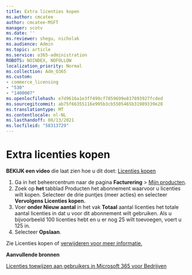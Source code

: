 ```yaml
---
title: Extra licenties kopen
ms.author: cmcatee
author: cmcatee-MSFT
manager: scotv
ms.date: ''
ms.reviewer: shegu, nicholak
ms.audience: Admin
ms.topic: article
ms.service: o365-administration
ROBOTS: NOINDEX, NOFOLLOW
localization_priority: Normal
ms.collection: Adm_O365
ms.custom:
- commerce_licensing
- "530"
- "1400007"
ms.openlocfilehash: e7d9616a1e3ff499cf7859699e837893927fcded
ms.sourcegitcommit: ab75f66355116e995b3cb5505465b31989339e28
ms.translationtype: MT
ms.contentlocale: nl-NL
ms.lasthandoff: 08/13/2021
ms.locfileid: "58313729"
---
```

# <a name="buy-additional-licenses"></a>Extra licenties kopen

**BEKIJK een video** die laat zien hoe u dit doet: [Licenties kopen](https://go.microsoft.com/fwlink/p/?linkid=2154857)

1. Ga in het beheercentrum naar de pagina **Facturering** > [Mijn producten](https://go.microsoft.com/fwlink/p/?linkid=842054).
2. Zoek op **het** tabblad Producten het abonnement waarvoor u licenties wilt kopen. Selecteer de drie puntjes (meer acties) en selecteer **Vervolgens Licenties kopen.**
3. Voer **onder Nieuw aantal** in het vak **Totaal** aantal licenties het totale aantal licenties in dat u voor dit abonnement wilt gebruiken. Als u bijvoorbeeld 100 licenties hebt en u er nog 25 wilt toevoegen, voert u 125 in.
4. Selecteer **Opslaan**.

Zie Licenties kopen of [verwijderen voor meer informatie.](https://docs.microsoft.com/microsoft-365/commerce/licenses/buy-licenses)

**Aanvullende bronnen**

[Licenties toewijzen aan gebruikers in Microsoft 365 voor Bedrijven](https://docs.microsoft.com/microsoft-365/admin/manage/assign-licenses-to-users)